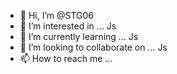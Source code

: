- 👋 Hi, I’m @STG06
- 👀 I’m interested in ... Js 
- 🌱 I’m currently learning ... Js
- 💞️ I’m looking to collaborate on ... Js
- 📫 How to reach me ... 

<!---
STG06/STG06 is a ✨ special ✨ repository because its `README.md` (this file) appears on your GitHub profile.
You can click the Preview link to take a look at your changes.
--->
